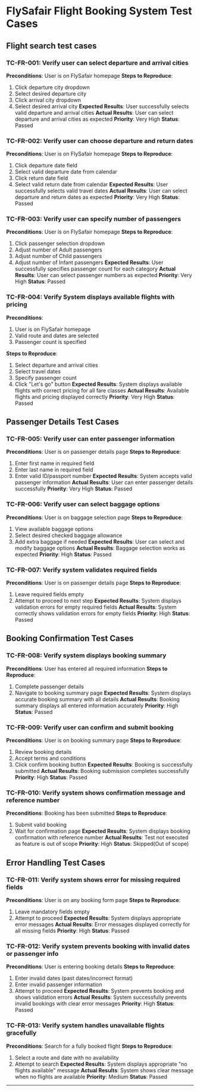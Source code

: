 # FlySafair Flight Booking System Test Cases

## Flight search test cases

### TC-FR-001: Verify user can select departure and arrival cities
**Preconditions**: User is on FlySafair homepage
**Steps to Reproduce**:
1. Click departure city dropdown
2. Select desired departure city
3. Click arrival city dropdown
4. Select desired arrival city
**Expected Results**: User successfully selects valid departure and arrival cities
**Actual Results**: User can select departure and arrival cities as expected
**Priority**: Very High
**Status**: Passed

### TC-FR-002: Verify user can choose departure and return dates
**Preconditions**: User is on FlySafair homepage
**Steps to Reproduce**:
1. Click departure date field
2. Select valid departure date from calendar
3. Click return date field
4. Select valid return date from calendar
**Expected Results**: User successfully selects valid travel dates
**Actual Results**: User can select departure and return dates as expected
**Priority**: Very High
**Status**: Passed

### TC-FR-003: Verify user can specify number of passengers
**Preconditions**: User is on FlySafair homepage
**Steps to Reproduce**:
1. Click passenger selection dropdown
2. Adjust number of Adult passengers 
3. Adjust number of Child passengers
4. Adjust number of Infant passengers
**Expected Results**: User successfully specifies passenger count for each category
**Actual Results**: User can select passenger numbers as expected
**Priority**: Very High
**Status**: Passed

### TC-FR-004: Verify System displays available flights with pricing
**Preconditions**: 
1. User is on FlySafair homepage
2. Valid route and dates are selected
3. Passenger count is specified

**Steps to Reproduce**:
1. Select departure and arrival cities
2. Select travel dates
3. Specify passenger count
4. Click "Let's go" button
**Expected Results**: System displays available flights with correct pricing for all fare classes
**Actual Results**: Available flights and pricing displayed correctly
**Priority**: Very High
**Status**: Passed

## Passenger Details Test Cases

### TC-FR-005: Verify user can enter passenger information
**Preconditions**: User is on passenger details page
**Steps to Reproduce**:
1. Enter first name in required field
2. Enter last name in required field
3. Enter valid ID/passport number
**Expected Results**: System accepts valid passenger information
**Actual Results**: User can enter passenger details successfully
**Priority**: Very High
**Status**: Passed

### TC-FR-006: Verify user can select baggage options
**Preconditions**: User is on baggage selection page
**Steps to Reproduce**:
1. View available baggage options
2. Select desired checked baggage allowance
3. Add extra baggage if needed
**Expected Results**: User can select and modify baggage options
**Actual Results**: Baggage selection works as expected
**Priority**: High
**Status**: Passed

### TC-FR-007: Verify system validates required fields
**Preconditions**: User is on passenger details page
**Steps to Reproduce**:
1. Leave required fields empty
2. Attempt to proceed to next step
**Expected Results**: System displays validation errors for empty required fields
**Actual Results**: System correctly shows validation errors for empty fields
**Priority**: High
**Status**: Passed

## Booking Confirmation Test Cases

### TC-FR-008: Verify system displays booking summary
**Preconditions**: User has entered all required information
**Steps to Reproduce**:
1. Complete passenger details
2. Navigate to booking summary page
**Expected Results**: System displays accurate booking summary with all details
**Actual Results**: Booking summary displays all entered information accurately
**Priority**: High
**Status**: Passed

### TC-FR-009: Verify user can confirm and submit booking
**Preconditions**: User is on booking summary page
**Steps to Reproduce**:
1. Review booking details
2. Accept terms and conditions
3. Click confirm booking button
**Expected Results**: Booking is successfully submitted
**Actual Results**: Booking submission completes successfully
**Priority**: High
**Status**: Passed

### TC-FR-010: Verify system shows confirmation message and reference number
**Preconditions**: Booking has been submitted
**Steps to Reproduce**:
1. Submit valid booking
2. Wait for confirmation page
**Expected Results**: System displays booking confirmation with reference number
**Actual Results**: Test not executed as feature is out of scope
**Priority**: High
**Status**: Skipped(Out of scope)

## Error Handling Test Cases

### TC-FR-011: Verify system shows error for missing required fields
**Preconditions**: User is on any booking form page
**Steps to Reproduce**:
1. Leave mandatory fields empty
2. Attempt to proceed
**Expected Results**: System displays appropriate error messages
**Actual Results**: Error messages displayed correctly for all missing fields
**Priority**: High
**Status**: Passed

### TC-FR-012: Verify system prevents booking with invalid dates or passenger info
**Preconditions**: User is entering booking details
**Steps to Reproduce**:
1. Enter invalid dates (past dates/incorrect format)
2. Enter invalid passenger information
3. Attempt to proceed
**Expected Results**: System prevents booking and shows validation errors
**Actual Results**: System successfully prevents invalid bookings with clear error messages
**Priority**: High
**Status**: Passed

### TC-FR-013: Verify system handles unavailable flights gracefully
**Preconditions**: Search for a fully booked flight
**Steps to Reproduce**:
1. Select a route and date with no availability
2. Attempt to search
**Expected Results**: System displays appropriate "no flights available" message
**Actual Results**: System shows clear message when no flights are available
**Priority**: Medium
**Status**: Passed

---